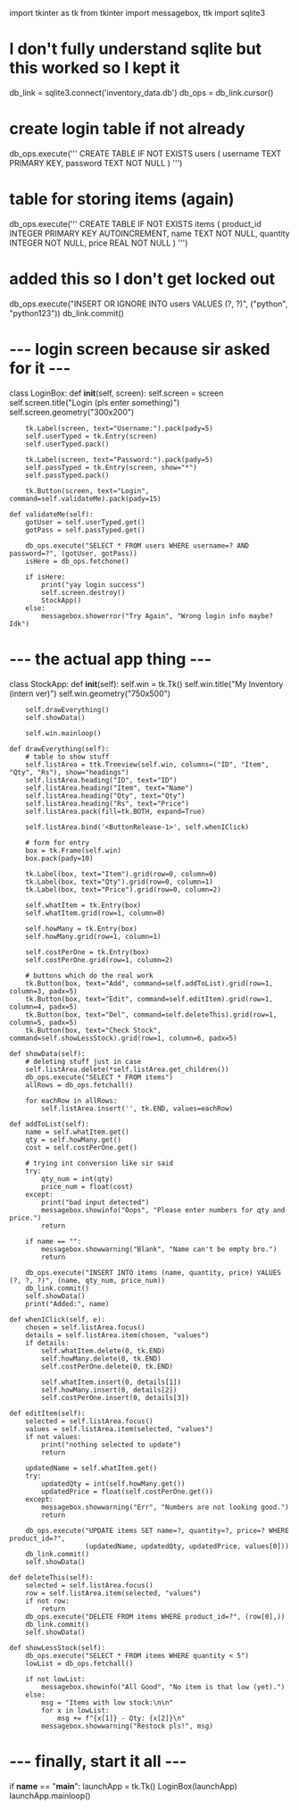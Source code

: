 import tkinter as tk
from tkinter import messagebox, ttk
import sqlite3

# I don't fully understand sqlite but this worked so I kept it
db_link = sqlite3.connect('inventory_data.db')
db_ops = db_link.cursor()

# create login table if not already
db_ops.execute('''
CREATE TABLE IF NOT EXISTS users (
    username TEXT PRIMARY KEY,
    password TEXT NOT NULL
)
''')

# table for storing items (again)
db_ops.execute('''
CREATE TABLE IF NOT EXISTS items (
    product_id INTEGER PRIMARY KEY AUTOINCREMENT,
    name TEXT NOT NULL,
    quantity INTEGER NOT NULL,
    price REAL NOT NULL
)
''')

# added this so I don't get locked out
db_ops.execute("INSERT OR IGNORE INTO users VALUES (?, ?)", ("python", "python123"))
db_link.commit()


# --- login screen because sir asked for it ---
class LoginBox:
    def __init__(self, screen):
        self.screen = screen
        self.screen.title("Login (pls enter something)")
        self.screen.geometry("300x200")

        tk.Label(screen, text="Username:").pack(pady=5)
        self.userTyped = tk.Entry(screen)
        self.userTyped.pack()

        tk.Label(screen, text="Password:").pack(pady=5)
        self.passTyped = tk.Entry(screen, show="*")
        self.passTyped.pack()

        tk.Button(screen, text="Login", command=self.validateMe).pack(pady=15)

    def validateMe(self):
        gotUser = self.userTyped.get()
        gotPass = self.passTyped.get()

        db_ops.execute("SELECT * FROM users WHERE username=? AND password=?", (gotUser, gotPass))
        isHere = db_ops.fetchone()

        if isHere:
            print("yay login success")
            self.screen.destroy()
            StockApp()
        else:
            messagebox.showerror("Try Again", "Wrong login info maybe? Idk")


# --- the actual app thing ---
class StockApp:
    def __init__(self):
        self.win = tk.Tk()
        self.win.title("My Inventory (intern ver)")
        self.win.geometry("750x500")

        self.drawEverything()
        self.showData()

        self.win.mainloop()

    def drawEverything(self):
        # table to show stuff
        self.listArea = ttk.Treeview(self.win, columns=("ID", "Item", "Qty", "Rs"), show="headings")
        self.listArea.heading("ID", text="ID")
        self.listArea.heading("Item", text="Name")
        self.listArea.heading("Qty", text="Qty")
        self.listArea.heading("Rs", text="Price")
        self.listArea.pack(fill=tk.BOTH, expand=True)

        self.listArea.bind('<ButtonRelease-1>', self.whenIClick)

        # form for entry
        box = tk.Frame(self.win)
        box.pack(pady=10)

        tk.Label(box, text="Item").grid(row=0, column=0)
        tk.Label(box, text="Qty").grid(row=0, column=1)
        tk.Label(box, text="Price").grid(row=0, column=2)

        self.whatItem = tk.Entry(box)
        self.whatItem.grid(row=1, column=0)

        self.howMany = tk.Entry(box)
        self.howMany.grid(row=1, column=1)

        self.costPerOne = tk.Entry(box)
        self.costPerOne.grid(row=1, column=2)

        # buttons which do the real work
        tk.Button(box, text="Add", command=self.addToList).grid(row=1, column=3, padx=5)
        tk.Button(box, text="Edit", command=self.editItem).grid(row=1, column=4, padx=5)
        tk.Button(box, text="Del", command=self.deleteThis).grid(row=1, column=5, padx=5)
        tk.Button(box, text="Check Stock", command=self.showLessStock).grid(row=1, column=6, padx=5)

    def showData(self):
        # deleting stuff just in case
        self.listArea.delete(*self.listArea.get_children())
        db_ops.execute("SELECT * FROM items")
        allRows = db_ops.fetchall()

        for eachRow in allRows:
            self.listArea.insert('', tk.END, values=eachRow)

    def addToList(self):
        name = self.whatItem.get()
        qty = self.howMany.get()
        cost = self.costPerOne.get()

        # trying int conversion like sir said
        try:
            qty_num = int(qty)
            price_num = float(cost)
        except:
            print("bad input detected")
            messagebox.showinfo("Oops", "Please enter numbers for qty and price.")
            return

        if name == "":
            messagebox.showwarning("Blank", "Name can't be empty bro.")
            return

        db_ops.execute("INSERT INTO items (name, quantity, price) VALUES (?, ?, ?)", (name, qty_num, price_num))
        db_link.commit()
        self.showData()
        print("Added:", name)

    def whenIClick(self, e):
        chosen = self.listArea.focus()
        details = self.listArea.item(chosen, "values")
        if details:
            self.whatItem.delete(0, tk.END)
            self.howMany.delete(0, tk.END)
            self.costPerOne.delete(0, tk.END)

            self.whatItem.insert(0, details[1])
            self.howMany.insert(0, details[2])
            self.costPerOne.insert(0, details[3])

    def editItem(self):
        selected = self.listArea.focus()
        values = self.listArea.item(selected, "values")
        if not values:
            print("nothing selected to update")
            return

        updatedName = self.whatItem.get()
        try:
            updatedQty = int(self.howMany.get())
            updatedPrice = float(self.costPerOne.get())
        except:
            messagebox.showwarning("Err", "Numbers are not looking good.")
            return

        db_ops.execute("UPDATE items SET name=?, quantity=?, price=? WHERE product_id=?",
                       (updatedName, updatedQty, updatedPrice, values[0]))
        db_link.commit()
        self.showData()

    def deleteThis(self):
        selected = self.listArea.focus()
        row = self.listArea.item(selected, "values")
        if not row:
            return
        db_ops.execute("DELETE FROM items WHERE product_id=?", (row[0],))
        db_link.commit()
        self.showData()

    def showLessStock(self):
        db_ops.execute("SELECT * FROM items WHERE quantity < 5")
        lowList = db_ops.fetchall()

        if not lowList:
            messagebox.showinfo("All Good", "No item is that low (yet).")
        else:
            msg = "Items with low stock:\n\n"
            for x in lowList:
                msg += f"{x[1]} - Qty: {x[2]}\n"
            messagebox.showwarning("Restock pls!", msg)


# --- finally, start it all ---
if __name__ == "__main__":
    launchApp = tk.Tk()
    LoginBox(launchApp)
    launchApp.mainloop()
